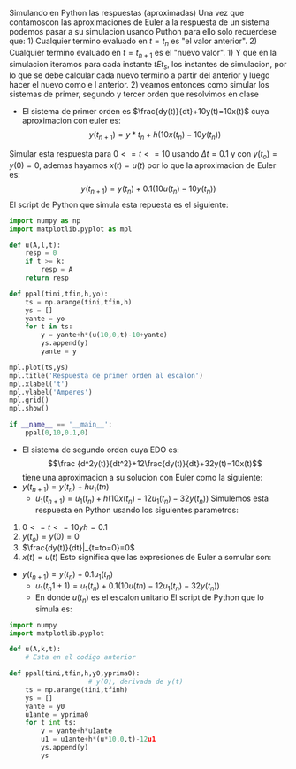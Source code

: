 Simulando en Python las respuestas (aproximadas)
Una vez que contamoscon las aproximaciones de Euler a la respuesta de un sistema podemos pasar a su simulacion usando Puthon para ello solo recuerdese que:
	1) Cualquier termino evaluado en $t=t_n$ es "el valor anterior".
	2) Cualquier termino evaluado en $t=t_{n+1}$ es el "nuevo valor".
		1) Y que en la simulacion iteramos para cada instante $tEt_s$, los instantes de simulacion, por lo que se debe calcular cada nuevo termino a partir del anterior y luego hacer el nuevo como e l anterior.
		2) veamos entonces como simular los sistemas de primer, segundo y tercer orden que resolvimos en clase
- El sistema de primer orden es $\frac{dy(t)}{dt}+10y(t)=10x(t)$ cuya aproximacion con euler es:
$$y(t_{n+1})=y*t_n+h(10x(t_n)-10y(t_n))$$

Simular esta respuesta para $0<= t<= 10$ usando $\Delta t =0.1$ y con $y(t_o)=y(0)=0$, ademas hayamos $x(t)=u(t)$ por lo que la aproximacion de Euler es:
$$y(t_{n+1})=y(t_n)+0.1(10u(t_n)-10y(t_n))$$
El script de Python que simula esta repuesta es el siguiente:
```python
import numpy as np
import matplotlib.pyplot as mpl

def u(A,l,t):
	resp = 0
	if t >= k:
		resp = A
	return resp

def ppal(tini,tfin,h,yo):
	ts = np.arange(tini,tfin,h)
	ys = []
	yante = yo
	for t in ts:
		y = yante+h*(u(10,0,t)-10+yante)
		ys.append(y)
		yante = y

mpl.plot(ts,ys)
mpl.title('Respuesta de primer orden al escalon')
mpl.xlabel('t')
mpl.ylabel('Amperes')
mpl.grid()
mpl.show()

if __name__ == '__main__':
	ppal(0,10,0.1,0)
```

- El sistema de segundo orden cuya EDO  es:
$$\frac {d^2y(t)}{dt^2}+12\frac{dy(t)}{dt}+32y(t)=10x(t)$$
tiene una aproximacion a su solucion con Euler como la siguiente:
- $y(t_{n+1})=y(t_n)+hu_1(tn)$
	- $u_1(t_{n+1})=u_1(t_n)+h(10x(t_n)-12u_1(t_n)-32y(t_n))$
Simulemos esta respuesta en Python usando los siguientes parametros:
1) $0<=t<=10 y h=0.1$
2) $y(t_o)=y(0)=0$
3) $\frac{dy(t)}{dt}|_{t=to=0}=0$
4) $x(t)=u(t)$
Esto significa que las expresiones de Euler a somular son:
- $y(t_{n+1})=y(t_n)+0.1u_1(t_n)$
	- $u_1({t_n1+1})=u_1(t_n)+0.1(10u(tn)-12u_1(t_n)-32y(t_n))$
	- En donde $u(t_n)$ es el escalon unitario
El script de Python que lo simula es:
```python
import numpy
import matplotlib.pyplot

def u(A,k,t):
	# Esta en el codigo anterior

def ppal(tini,tfin,h,y0,yprima0):
					# y(0), derivada de y(t)
	ts = np.arange(tini,tfinh)
	ys = []
	yante = y0
	u1ante = yprima0
	for t int ts:
		y = yante+h*u1ante
		u1 = u1ante+h*(u*10,0,t)-12u1
		ys.append(y)
		ys
```
